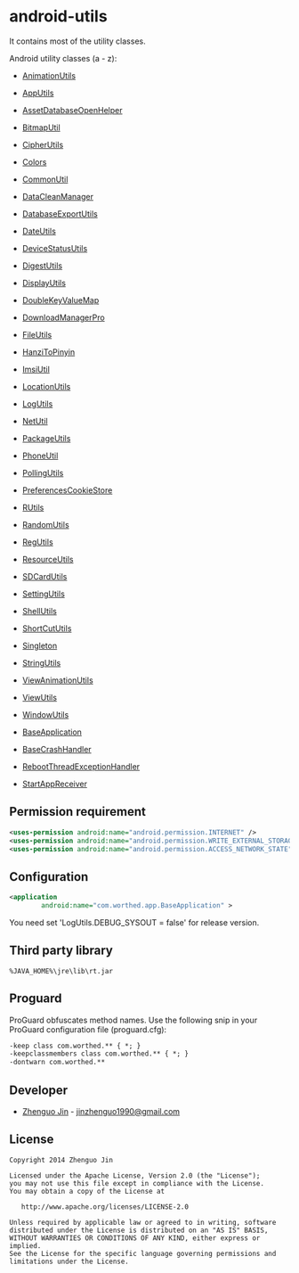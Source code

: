 android-utils
=============

  It contains most of the utility classes. 
  
Android utility classes (a - z):
 * [AnimationUtils][1]
 * [AppUtils][2]
 * [AssetDatabaseOpenHelper][3]
 * [BitmapUtil][4]
 * [CipherUtils][5]
 * [Colors][6] 
 * [CommonUtil][7]
 * [DataCleanManager][8]
 * [DatabaseExportUtils][9]
 * [DateUtils][10]
 * [DeviceStatusUtils][11]
 * [DigestUtils][12]
 * [DisplayUtils][13]
 * [DoubleKeyValueMap][14] 
 * [DownloadManagerPro][15]
 * [FileUtils][16]
 * [HanziToPinyin][17]
 * [ImsiUtil][18]
 * [LocationUtils][19]
 * [LogUtils][20]
 * [NetUtil][21]
 * [PackageUtils][22] 
 * [PhoneUtil][23]
 * [PollingUtils][24]
 * [PreferencesCookieStore][25]
 * [RUtils][26]
 * [RandomUtils][27]
 * [RegUtils][28]
 * [ResourceUtils][29]
 * [SDCardUtils][30] 
 * [SettingUtils][31]
 * [ShellUtils][32]
 * [ShortCutUtils][33]
 * [Singleton][34]
 * [StringUtils][35]
 * [ViewAnimationUtils][36]
 * [ViewUtils][37]
 * [WindowUtils][38] 

 * [BaseApplication][39]
 * [BaseCrashHandler][40]
 * [RebootThreadExceptionHandler][41]
 * [StartAppReceiver][42]

Permission requirement
----------------------

```xml
<uses-permission android:name="android.permission.INTERNET" />
<uses-permission android:name="android.permission.WRITE_EXTERNAL_STORAGE" />
<uses-permission android:name="android.permission.ACCESS_NETWORK_STATE" />
```

Configuration
-------------

```xml
<application
        android:name="com.worthed.app.BaseApplication" >
```
You need set 'LogUtils.DEBUG_SYSOUT = false' for release version.

Third party library
-------------------

```
%JAVA_HOME%\jre\lib\rt.jar
```


Proguard
--------

  ProGuard obfuscates method names. Use the following snip in your ProGuard configuration file (proguard.cfg):

``` xml
-keep class com.worthed.** { *; }
-keepclassmembers class com.worthed.** { *; }
-dontwarn com.worthed.**
```

Developer
---------

* [Zhenguo Jin](https://worthed.com) - <jinzhenguo1990@gmail.com>


License
-------

    Copyright 2014 Zhenguo Jin

    Licensed under the Apache License, Version 2.0 (the "License");
    you may not use this file except in compliance with the License.
    You may obtain a copy of the License at

       http://www.apache.org/licenses/LICENSE-2.0

    Unless required by applicable law or agreed to in writing, software
    distributed under the License is distributed on an "AS IS" BASIS,
    WITHOUT WARRANTIES OR CONDITIONS OF ANY KIND, either express or implied.
    See the License for the specific language governing permissions and
    limitations under the License.

[1]: https://github.com/jingle1267/android-utils/blob/master/src/com/worthed/util/AnimationUtils.java
[2]: https://github.com/jingle1267/android-utils/blob/master/src/com/worthed/util/AppUtils.java
[3]: https://github.com/jingle1267/android-utils/blob/master/src/com/worthed/util/AssetDatabaseOpenHelper.java
[4]: https://github.com/jingle1267/android-utils/blob/master/src/com/worthed/util/BitmapUtil.java
[5]: https://github.com/jingle1267/android-utils/blob/master/src/com/worthed/util/CipherUtils.java
[6]: https://github.com/jingle1267/android-utils/blob/master/src/com/worthed/util/Colors.java
[7]: https://github.com/jingle1267/android-utils/blob/master/src/com/worthed/util/CommonUtil.java
[8]: https://github.com/jingle1267/android-utils/blob/master/src/com/worthed/util/DataCleanManager.java
[9]: https://github.com/jingle1267/android-utils/blob/master/src/com/worthed/util/DatabaseExportUtils.java
[10]: https://github.com/jingle1267/android-utils/blob/master/src/com/worthed/util/DateUtils.java
[11]: https://github.com/jingle1267/android-utils/blob/master/src/com/worthed/util/DeviceStatusUtils.java
[12]: https://github.com/jingle1267/android-utils/blob/master/src/com/worthed/util/DigestUtils.java
[13]: https://github.com/jingle1267/android-utils/blob/master/src/com/worthed/util/DisplayUtils.java
[14]: https://github.com/jingle1267/android-utils/blob/master/src/com/worthed/util/DoubleKeyValueMap.java
[15]: https://github.com/jingle1267/android-utils/blob/master/src/com/worthed/util/DownloadManagerPro.java
[16]: https://github.com/jingle1267/android-utils/blob/master/src/com/worthed/util/FileUtils.java
[17]: https://github.com/jingle1267/android-utils/blob/master/src/com/worthed/util/HanziToPinyin.java
[18]: https://github.com/jingle1267/android-utils/blob/master/src/com/worthed/util/ImsiUtil.java
[19]: https://github.com/jingle1267/android-utils/blob/master/src/com/worthed/util/LocationUtils.java
[20]: https://github.com/jingle1267/android-utils/blob/master/src/com/worthed/util/LogUtils.java
[21]: https://github.com/jingle1267/android-utils/blob/master/src/com/worthed/util/NetUtil.java
[22]: https://github.com/jingle1267/android-utils/blob/master/src/com/worthed/util/PackageUtils.java
[23]: https://github.com/jingle1267/android-utils/blob/master/src/com/worthed/util/PhoneUtil.java
[24]: https://github.com/jingle1267/android-utils/blob/master/src/com/worthed/util/PollingUtils.java
[25]: https://github.com/jingle1267/android-utils/blob/master/src/com/worthed/util/PreferencesCookieStore.java
[26]: https://github.com/jingle1267/android-utils/blob/master/src/com/worthed/util/RUtils.java
[27]: https://github.com/jingle1267/android-utils/blob/master/src/com/worthed/util/RandomUtils.java
[28]: https://github.com/jingle1267/android-utils/blob/master/src/com/worthed/util/RegUtils.java
[29]: https://github.com/jingle1267/android-utils/blob/master/src/com/worthed/util/ResourceUtils.java
[30]: https://github.com/jingle1267/android-utils/blob/master/src/com/worthed/util/SDCardUtils.java
[31]: https://github.com/jingle1267/android-utils/blob/master/src/com/worthed/util/SettingUtils.java
[32]: https://github.com/jingle1267/android-utils/blob/master/src/com/worthed/util/ShellUtils.java
[33]: https://github.com/jingle1267/android-utils/blob/master/src/com/worthed/util/ShortCutUtils.java
[34]: https://github.com/jingle1267/android-utils/blob/master/src/com/worthed/util/Singleton.java
[35]: https://github.com/jingle1267/android-utils/blob/master/src/com/worthed/util/StringUtils.java
[36]: https://github.com/jingle1267/android-utils/blob/master/src/com/worthed/util/ViewAnimationUtils.java
[37]: https://github.com/jingle1267/android-utils/blob/master/src/com/worthed/util/ViewUtils.java
[38]: https://github.com/jingle1267/android-utils/blob/master/src/com/worthed/util/WindowUtils.java

[39]: https://github.com/jingle1267/android-utils/blob/master/src/com/worthed/app/BaseApplication.java
[40]: https://github.com/jingle1267/android-utils/blob/master/src/com/worthed/app/BaseCrashHandler.java
[41]: https://github.com/jingle1267/android-utils/blob/master/src/com/worthed/app/RebootThreadExceptionHandler.java
[42]: https://github.com/jingle1267/android-utils/blob/master/src/com/worthed/app/StartAppReceiver.java
 